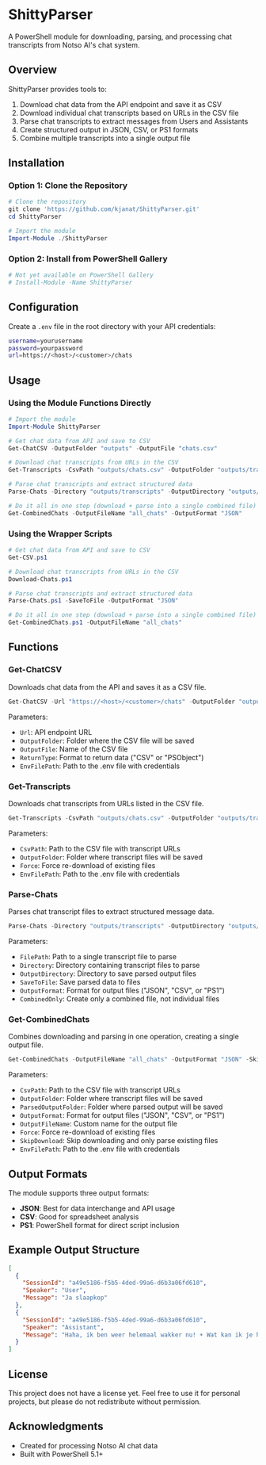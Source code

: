 # ShittyParser

A PowerShell module for downloading, parsing, and processing chat transcripts from Notso AI's chat system.

## Overview

ShittyParser provides tools to:

1. Download chat data from the API endpoint and save it as CSV
2. Download individual chat transcripts based on URLs in the CSV file
3. Parse chat transcripts to extract messages from Users and Assistants
4. Create structured output in JSON, CSV, or PS1 formats
5. Combine multiple transcripts into a single output file

## Installation

### Option 1: Clone the Repository

```powershell
# Clone the repository
git clone 'https://github.com/kjanat/ShittyParser.git'
cd ShittyParser

# Import the module
Import-Module ./ShittyParser
```

### Option 2: Install from PowerShell Gallery

```powershell
# Not yet available on PowerShell Gallery
# Install-Module -Name ShittyParser
```

## Configuration

Create a `.env` file in the root directory with your API credentials:

```sh
username=yourusername
password=yourpassword
url=https://<host>/<customer>/chats
```

## Usage

### Using the Module Functions Directly

```powershell
# Import the module
Import-Module ShittyParser

# Get chat data from API and save to CSV
Get-ChatCSV -OutputFolder "outputs" -OutputFile "chats.csv"

# Download chat transcripts from URLs in the CSV
Get-Transcripts -CsvPath "outputs/chats.csv" -OutputFolder "outputs/transcripts"

# Parse chat transcripts and extract structured data
Parse-Chats -Directory "outputs/transcripts" -OutputDirectory "outputs/parsed" -SaveToFile -OutputFormat "JSON"

# Do it all in one step (download + parse into a single combined file)
Get-CombinedChats -OutputFileName "all_chats" -OutputFormat "JSON"
```

### Using the Wrapper Scripts

```powershell
# Get chat data from API and save to CSV
Get-CSV.ps1

# Download chat transcripts from URLs in the CSV
Download-Chats.ps1

# Parse chat transcripts and extract structured data
Parse-Chats.ps1 -SaveToFile -OutputFormat "JSON"

# Do it all in one step (download + parse into a single combined file)
Get-CombinedChats.ps1 -OutputFileName "all_chats"
```

## Functions

### Get-ChatCSV

Downloads chat data from the API and saves it as a CSV file.

```powershell
Get-ChatCSV -Url "https://<host>/<customer>/chats" -OutputFolder "outputs" -OutputFile "chats.csv"
```

Parameters:

- `Url`: API endpoint URL
- `OutputFolder`: Folder where the CSV file will be saved
- `OutputFile`: Name of the CSV file
- `ReturnType`: Format to return data ("CSV" or "PSObject")
- `EnvFilePath`: Path to the .env file with credentials

### Get-Transcripts

Downloads chat transcripts from URLs listed in the CSV file.

```powershell
Get-Transcripts -CsvPath "outputs/chats.csv" -OutputFolder "outputs/transcripts" -Force
```

Parameters:

- `CsvPath`: Path to the CSV file with transcript URLs
- `OutputFolder`: Folder where transcript files will be saved
- `Force`: Force re-download of existing files
- `EnvFilePath`: Path to the .env file with credentials

### Parse-Chats

Parses chat transcript files to extract structured message data.

```powershell
Parse-Chats -Directory "outputs/transcripts" -OutputDirectory "outputs/parsed" -SaveToFile -OutputFormat "JSON" -CombinedOnly
```

Parameters:

- `FilePath`: Path to a single transcript file to parse
- `Directory`: Directory containing transcript files to parse
- `OutputDirectory`: Directory to save parsed output files
- `SaveToFile`: Save parsed data to files
- `OutputFormat`: Format for output files ("JSON", "CSV", or "PS1")
- `CombinedOnly`: Create only a combined file, not individual files

### Get-CombinedChats

Combines downloading and parsing in one operation, creating a single output file.

```powershell
Get-CombinedChats -OutputFileName "all_chats" -OutputFormat "JSON" -SkipDownload
```

Parameters:

- `CsvPath`: Path to the CSV file with transcript URLs
- `OutputFolder`: Folder where transcript files will be saved
- `ParsedOutputFolder`: Folder where parsed output will be saved
- `OutputFormat`: Format for output files ("JSON", "CSV", or "PS1")
- `OutputFileName`: Custom name for the output file
- `Force`: Force re-download of existing files
- `SkipDownload`: Skip downloading and only parse existing files
- `EnvFilePath`: Path to the .env file with credentials

## Output Formats

The module supports three output formats:

- **JSON**: Best for data interchange and API usage
- **CSV**: Good for spreadsheet analysis
- **PS1**: PowerShell format for direct script inclusion

## Example Output Structure

```json
[
  {
    "SessionId": "a49e5186-f5b5-4ded-99a6-d6b3a06fd610",
    "Speaker": "User",
    "Message": "Ja slaapkop"
  },
  {
    "SessionId": "a49e5186-f5b5-4ded-99a6-d6b3a06fd610",
    "Speaker": "Assistant",
    "Message": "Haha, ik ben weer helemaal wakker nu! ☀️ Wat kan ik je helpen vandaag?"
  }
]
```

## License

This project does not have a license yet. Feel free to use it for personal projects, but please do not redistribute without permission.

## Acknowledgments

- Created for processing Notso AI chat data
- Built with PowerShell 5.1+
